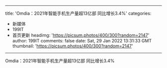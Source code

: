 
---
title: 'Omdia：2021年智能手机生产量超13亿部 同比增长3.4%'
categories: 
 - 新媒体
 - 199IT
 - 首页更新
headimg: 'https://picsum.photos/400/300?random=2147'
author: 199IT
comments: false
date: Sat, 29 Jan 2022 13:31:33 GMT
thumbnail: 'https://picsum.photos/400/300?random=2147'
---

<div>   
Omdia：2021年智能手机生产量超13亿部 同比增长3.4%  
</div>
            